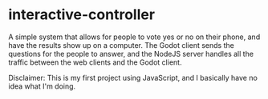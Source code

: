# interactive-controller

A simple system that allows for people to vote yes or no on their phone, and have the results show up on a computer. The Godot client sends the questions for the people to answer, and the NodeJS server handles all the traffic between the web clients and the Godot client.

Disclaimer: This is my first project using JavaScript, and I basically have no idea what I'm doing.
